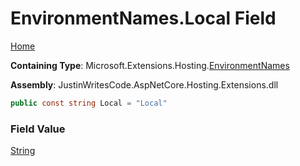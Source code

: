 # EnvironmentNames\.Local Field

[Home](../../../README.md)

**Containing Type**: Microsoft\.Extensions\.Hosting\.[EnvironmentNames](../README.md)

**Assembly**: JustinWritesCode\.AspNetCore\.Hosting\.Extensions\.dll

```csharp
public const string Local = "Local"
```

### Field Value

[String](https://docs.microsoft.com/en-us/dotnet/api/system.string)

